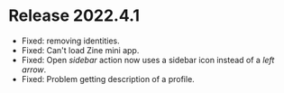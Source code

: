 # Release 2022.4.1

* Fixed: removing identities.
* Fixed: Can't load Zine mini app.
* Fixed: Open _sidebar_ action now uses a sidebar icon instead of a _left arrow_.
* Fixed: Problem getting description of a profile.
